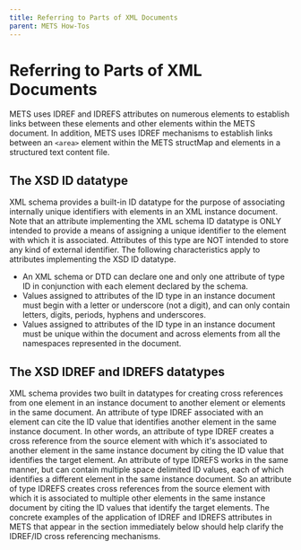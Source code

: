 ```yaml
---
title: Referring to Parts of XML Documents
parent: METS How-Tos
---
```

# Referring to Parts of XML Documents

METS uses IDREF and IDREFS attributes on numerous elements to establish links between these elements and other elements within the METS document. In addition, METS uses IDREF mechanisms to establish links between an ``<area>`` element within the METS structMap and elements in a structured text content file.
## The XSD ID datatype

XML schema provides a built-in ID datatype for the purpose of associating internally unique identifiers with elements in an XML instance document. Note that an attribute implementing the XML schema ID datatype is ONLY intended to provide a means of assigning a unique identifier to the element with which it is associated. Attributes of this type are NOT intended to store any kind of external identifier. The following characteristics apply to attributes implementing the XSD ID datatype.

* An XML schema or DTD can declare one and only one attribute of type ID in conjunction with each element declared by the schema.
* Values assigned to attributes of the ID type in an instance document must begin with a letter or underscore (not a digit), and can only contain letters, digits, periods, hyphens and underscores.
* Values assigned to attributes of the ID type in an instance document must be unique within the document and across elements from all the namespaces represented in the document.
## The XSD IDREF and IDREFS datatypes
XML schema provides two built in datatypes for creating cross references from one element in an instance document to another element or elements in the same document. An attribute of type IDREF associated with an element can cite the ID value that identifies another element in the same instance document. In other words, an attribute of type IDREF creates a cross reference from the source element with which it's associated to another element in the same instance document by citing the ID value that identifies the target element. An attribute of type IDREFS works in the same manner, but can contain multiple space delimited ID values, each of which identifies a different element in the same instance document. So an attribute of type IDREFS creates cross references from the source element with which it is associated to multiple other elements in the same instance document by citing the ID values that identify the target elements. The concrete examples of the application of IDREF and IDREFS attributes in METS that appear in the section immediately below should help clarify the IDREF/ID cross referencing mechanisms.
